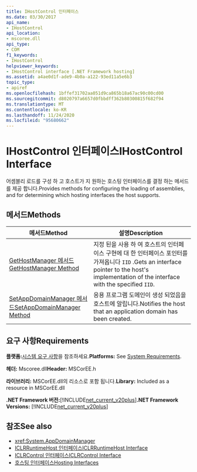 ```yaml
---
title: IHostControl 인터페이스
ms.date: 03/30/2017
api_name:
- IHostControl
api_location:
- mscoree.dll
api_type:
- COM
f1_keywords:
- IHostControl
helpviewer_keywords:
- IHostControl interface [.NET Framework hosting]
ms.assetid: a4ae0d1f-ade9-4b0a-a122-93ed11a5e6b3
topic_type:
- apiref
ms.openlocfilehash: 1bffef31702aa051d9ca865b18a67ac90c00cd00
ms.sourcegitcommit: d8020797a6657d0fbbdff362b80300815f682f94
ms.translationtype: MT
ms.contentlocale: ko-KR
ms.lasthandoff: 11/24/2020
ms.locfileid: "95680662"
---
```

# <a name="ihostcontrol-interface"></a><span data-ttu-id="6dee3-102">IHostControl 인터페이스</span><span class="sxs-lookup"><span data-stu-id="6dee3-102">IHostControl Interface</span></span>

<span data-ttu-id="6dee3-103">어셈블리 로드를 구성 하 고 호스트가 지 원하는 호스팅 인터페이스를 결정 하는 메서드를 제공 합니다.</span><span class="sxs-lookup"><span data-stu-id="6dee3-103">Provides methods for configuring the loading of assemblies, and for determining which hosting interfaces the host supports.</span></span>  
  
## <a name="methods"></a><span data-ttu-id="6dee3-104">메서드</span><span class="sxs-lookup"><span data-stu-id="6dee3-104">Methods</span></span>  
  
|<span data-ttu-id="6dee3-105">메서드</span><span class="sxs-lookup"><span data-stu-id="6dee3-105">Method</span></span>|<span data-ttu-id="6dee3-106">설명</span><span class="sxs-lookup"><span data-stu-id="6dee3-106">Description</span></span>|  
|------------|-----------------|  
|[<span data-ttu-id="6dee3-107">GetHostManager 메서드</span><span class="sxs-lookup"><span data-stu-id="6dee3-107">GetHostManager Method</span></span>](ihostcontrol-gethostmanager-method.md)|<span data-ttu-id="6dee3-108">지정 된을 사용 하 여 호스트의 인터페이스 구현에 대 한 인터페이스 포인터를 가져옵니다 `IID` .</span><span class="sxs-lookup"><span data-stu-id="6dee3-108">Gets an interface pointer to the host's implementation of the interface with the specified `IID`.</span></span>|  
|[<span data-ttu-id="6dee3-109">SetAppDomainManager 메서드</span><span class="sxs-lookup"><span data-stu-id="6dee3-109">SetAppDomainManager Method</span></span>](ihostcontrol-setappdomainmanager-method.md)|<span data-ttu-id="6dee3-110">응용 프로그램 도메인이 생성 되었음을 호스트에 알립니다.</span><span class="sxs-lookup"><span data-stu-id="6dee3-110">Notifies the host that an application domain has been created.</span></span>|  
  
## <a name="requirements"></a><span data-ttu-id="6dee3-111">요구 사항</span><span class="sxs-lookup"><span data-stu-id="6dee3-111">Requirements</span></span>  

 <span data-ttu-id="6dee3-112">**플랫폼:**[시스템 요구 사항](../../get-started/system-requirements.md)을 참조하세요.</span><span class="sxs-lookup"><span data-stu-id="6dee3-112">**Platforms:** See [System Requirements](../../get-started/system-requirements.md).</span></span>  
  
 <span data-ttu-id="6dee3-113">**헤더:** Mscoree.dll</span><span class="sxs-lookup"><span data-stu-id="6dee3-113">**Header:** MSCorEE.h</span></span>  
  
 <span data-ttu-id="6dee3-114">**라이브러리:** MSCorEE.dll의 리소스로 포함 됩니다.</span><span class="sxs-lookup"><span data-stu-id="6dee3-114">**Library:** Included as a resource in MSCorEE.dll</span></span>  
  
 <span data-ttu-id="6dee3-115">**.NET Framework 버전:**[!INCLUDE[net_current_v20plus](../../../../includes/net-current-v20plus-md.md)]</span><span class="sxs-lookup"><span data-stu-id="6dee3-115">**.NET Framework Versions:** [!INCLUDE[net_current_v20plus](../../../../includes/net-current-v20plus-md.md)]</span></span>  
  
## <a name="see-also"></a><span data-ttu-id="6dee3-116">참조</span><span class="sxs-lookup"><span data-stu-id="6dee3-116">See also</span></span>

- <xref:System.AppDomainManager>
- [<span data-ttu-id="6dee3-117">ICLRRuntimeHost 인터페이스</span><span class="sxs-lookup"><span data-stu-id="6dee3-117">ICLRRuntimeHost Interface</span></span>](iclrruntimehost-interface.md)
- [<span data-ttu-id="6dee3-118">ICLRControl 인터페이스</span><span class="sxs-lookup"><span data-stu-id="6dee3-118">ICLRControl Interface</span></span>](iclrcontrol-interface.md)
- [<span data-ttu-id="6dee3-119">호스팅 인터페이스</span><span class="sxs-lookup"><span data-stu-id="6dee3-119">Hosting Interfaces</span></span>](hosting-interfaces.md)
